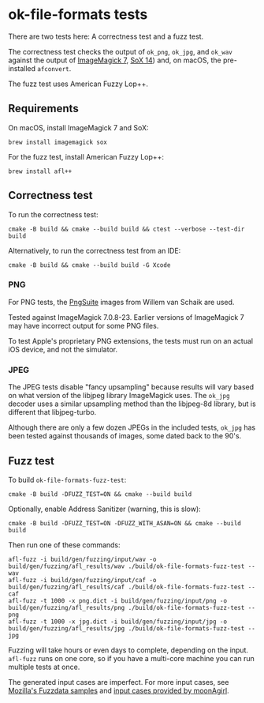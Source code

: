# ok-file-formats tests

There are two tests here: A correctness test and a fuzz test.

The correctness test checks the output of `ok_png`, `ok_jpg`, and `ok_wav` against the output of
[ImageMagick 7](https://www.imagemagick.org/), [SoX 14](http://sox.sourceforge.net/)) and, on macOS,
the pre-installed `afconvert`.

The fuzz test uses American Fuzzy Lop++.

## Requirements

On macOS, install ImageMagick 7 and SoX:

    brew install imagemagick sox

For the fuzz test, install American Fuzzy Lop++:

    brew install afl++

## Correctness test

To run the correctness test:

    cmake -B build && cmake --build build && ctest --verbose --test-dir build

Alternatively, to run the correctness test from an IDE:

    cmake -B build && cmake --build build -G Xcode

### PNG

For PNG tests, the [PngSuite](http://www.schaik.com/pngsuite/pngsuite.html) images from Willem van
Schaik are used.

Tested against ImageMagick 7.0.8-23. Earlier versions of ImageMagick 7 may have incorrect output for
some PNG files.

To test Apple's proprietary PNG extensions, the tests must run on an actual iOS device, and not the
simulator.

### JPEG

The JPEG tests disable "fancy upsampling" because results will vary based on what version of the
libjpeg library ImageMagick uses. The `ok_jpg` decoder uses a similar upsampling method than the
libjpeg-8d library, but is different that libjpeg-turbo.

Although there are only a few dozen JPEGs in the included tests, `ok_jpg` has been tested against
thousands of images, some dated back to the 90's.

## Fuzz test

To build `ok-file-formats-fuzz-test`:

    cmake -B build -DFUZZ_TEST=ON && cmake --build build

Optionally, enable Address Sanitizer (warning, this is slow):

    cmake -B build -DFUZZ_TEST=ON -DFUZZ_WITH_ASAN=ON && cmake --build build

Then run one of these commands:

    afl-fuzz -i build/gen/fuzzing/input/wav -o build/gen/fuzzing/afl_results/wav ./build/ok-file-formats-fuzz-test --wav
    afl-fuzz -i build/gen/fuzzing/input/caf -o build/gen/fuzzing/afl_results/caf ./build/ok-file-formats-fuzz-test --caf
    afl-fuzz -t 1000 -x png.dict -i build/gen/fuzzing/input/png -o build/gen/fuzzing/afl_results/png ./build/ok-file-formats-fuzz-test --png
    afl-fuzz -t 1000 -x jpg.dict -i build/gen/fuzzing/input/jpg -o build/gen/fuzzing/afl_results/jpg ./build/ok-file-formats-fuzz-test --jpg

Fuzzing will take hours or even days to complete, depending on the input. `afl-fuzz` runs on one
core, so if you have a multi-core machine you can run multiple tests at once.

The generated input cases are imperfect. For more input cases, see
[Mozilla's Fuzzdata samples](https://github.com/MozillaSecurity/fuzzdata/tree/master/samples) and
[input cases provided by moonAgirl](https://github.com/moonAgirl/Bugs/tree/master/ok-file-formats).

